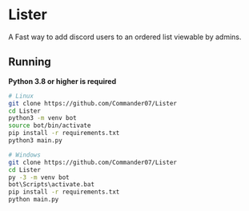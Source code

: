 # Lister

A Fast way to add discord users to an ordered list viewable by admins.

## Running

**Python 3.8 or higher is required**
‎ <!--This is to prevent a linting error because i could not be botherd to create ignore rules-->

```bash
# Linux
git clone https://github.com/Commander07/Lister
cd Lister
python3 -m venv bot
source bot/bin/activate
pip install -r requirements.txt
python3 main.py

# Windows
git clone https://github.com/Commander07/Lister
cd Lister
py -3 -m venv bot
bot\Scripts\activate.bat
pip install -r requirements.txt
python main.py
```
